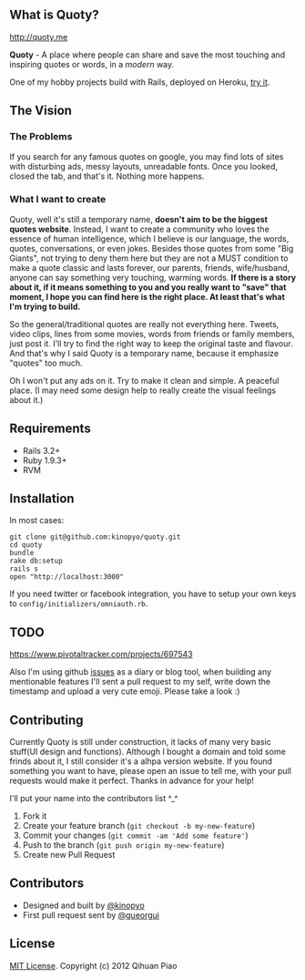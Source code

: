 ## What is Quoty?
http://quoty.me

**Quoty** - A place where people can share and save the most touching and inspiring quotes or words, in a *modern* way.

One of my hobby projects build with Rails, deployed on Heroku, [try it](http://quoty.me).

## The Vision ##

### The Problems
If you search for any famous quotes on google, you may find lots of  sites with disturbing ads, messy layouts, unreadable fonts. Once you looked, closed the tab, and that's it. Nothing more happens.

### What I want to create ###

Quoty, well it's still a temporary name, **doesn't aim to be the biggest quotes website**. Instead, I want to create a community who loves the essence of human intelligence, which I believe is our language, the words, quotes, conversations, or even jokes. Besides those quotes from some "Big Giants", not trying to deny them here but they are not a MUST condition to make a quote classic and lasts forever, our parents, friends, wife/husband, anyone can say something very touching, warming words. **If there is a story about it, if it means something to you and you really want to "save" that moment, I hope you can find here is the right place. At least that's what I'm trying to build.**

So the general/traditional quotes are really not everything here. Tweets, video clips, lines from some movies, words from friends or family members, just post it. I'll try to find the right way to keep the original taste and flavour. And that's why I said Quoty is a temporary name, because it emphasize "quotes" too much.

Oh I won't put any ads on it. Try to make it clean and simple. A peaceful place. (I may need some design help to really create the visual feelings about it.)

## Requirements ##

- Rails 3.2+
- Ruby 1.9.3+
- RVM

## Installation ##

In most cases:

```
git clone git@github.com:kinopyo/quoty.git
cd quoty
bundle
rake db:setup
rails s
open "http://localhost:3000"
```

If you need twitter or facebook integration, you have to setup your own keys to `config/initializers/omniauth.rb`.

## TODO ##

https://www.pivotaltracker.com/projects/697543

Also I'm using github [issues](https://github.com/kinopyo/quoty/issues?state=closed) as a diary or blog tool, when building any mentionable features I'll sent a pull request to my self, write down the timestamp and upload a very cute emoji. Please take a look :)

## Contributing ##

Currently Quoty is still under construction, it lacks of many very basic stuff(UI design and functions). Although I bought a domain and told some frinds about it, I still consider it's a alhpa version website. If you found something you want to have, please open an issue to tell me, with your pull requests would make it perfect. Thanks in advance for your help!

I'll put your name into the contributors list ^_^

1. Fork it
2. Create your feature branch (`git checkout -b my-new-feature`)
3. Commit your changes (`git commit -am 'Add some feature'`)
4. Push to the branch (`git push origin my-new-feature`)
5. Create new Pull Request

## Contributors ##

- Designed and built by [@kinopyo](https://github.com/kinopyo)
- First pull request sent by [@gueorgui](https://github.com/gueorgui)

## License ##

[MIT License](http://opensource.org/licenses/MIT). Copyright (c) 2012 Qihuan Piao